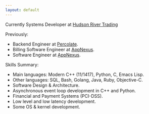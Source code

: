 ```yaml
---
layout: default
---
```


Currently Systems Developer at <a href="http://hudson-trading.com/" target="_blank">Hudson River Trading</a>

Previously:
- Backend Engineer at <a href="http://percolate.com/" target="_blank">Percolate</a>.
- Billing Software Engineer at <a href="http://appnexus.com/" target="_blank">AppNexus</a>.
- Software Engineer at <a href="http://appnexus.com/" target="_blank">AppNexus</a>.

Skills Summary:
- Main languages: Modern C++ (11/1417), Python, C, Emacs Lisp.
- Other languages: SQL, Bash, Golang, Java, Ruby, Objective-C.
- Software Design & Architecture.
- Asynchronous event loop development in C++ and Python.
- Financial and Payment Systems (PCI-DSS).
- Low level and low latency development.
- Some OS & kernel development.
